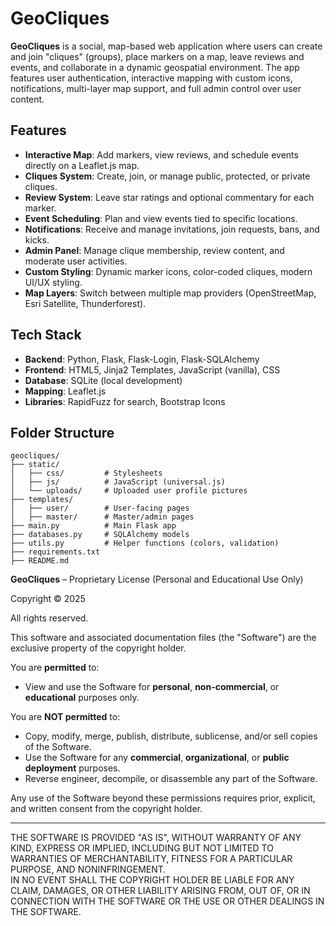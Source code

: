 # GeoCliques

**GeoCliques** is a social, map-based web application where users can create and join "cliques" (groups), place markers on a map, leave reviews and events, and collaborate in a dynamic geospatial environment. The app features user authentication, interactive mapping with custom icons, notifications, multi-layer map support, and full admin control over user content.

## Features

- **Interactive Map**: Add markers, view reviews, and schedule events directly on a Leaflet.js map.
- **Cliques System**: Create, join, or manage public, protected, or private cliques.
- **Review System**: Leave star ratings and optional commentary for each marker.
- **Event Scheduling**: Plan and view events tied to specific locations.
- **Notifications**: Receive and manage invitations, join requests, bans, and kicks.
- **Admin Panel**: Manage clique membership, review content, and moderate user activities.
- **Custom Styling**: Dynamic marker icons, color-coded cliques, modern UI/UX styling.
- **Map Layers**: Switch between multiple map providers (OpenStreetMap, Esri Satellite, Thunderforest).

## Tech Stack

- **Backend**: Python, Flask, Flask-Login, Flask-SQLAlchemy
- **Frontend**: HTML5, Jinja2 Templates, JavaScript (vanilla), CSS
- **Database**: SQLite (local development)
- **Mapping**: Leaflet.js
- **Libraries**: RapidFuzz for search, Bootstrap Icons


## Folder Structure

```
geocliques/
├── static/
│   ├── css/         # Stylesheets
│   ├── js/          # JavaScript (universal.js)
│   └── uploads/     # Uploaded user profile pictures
├── templates/
│   ├── user/        # User-facing pages
│   ├── master/      # Master/admin pages
├── main.py          # Main Flask app
├── databases.py     # SQLAlchemy models
├── utils.py         # Helper functions (colors, validation)
├── requirements.txt
├── README.md
```

**GeoCliques** – Proprietary License (Personal and Educational Use Only)

Copyright © 2025

All rights reserved.

This software and associated documentation files (the "Software") are the exclusive property of the copyright holder.

You are **permitted** to:

- View and use the Software for **personal**, **non-commercial**, or **educational** purposes only.

You are **NOT permitted** to:

- Copy, modify, merge, publish, distribute, sublicense, and/or sell copies of the Software.
- Use the Software for any **commercial**, **organizational**, or **public deployment** purposes.
- Reverse engineer, decompile, or disassemble any part of the Software.

Any use of the Software beyond these permissions requires prior, explicit, and written consent from the copyright holder.

---

THE SOFTWARE IS PROVIDED "AS IS", WITHOUT WARRANTY OF ANY KIND, EXPRESS OR IMPLIED, INCLUDING BUT NOT LIMITED TO WARRANTIES OF MERCHANTABILITY, FITNESS FOR A PARTICULAR PURPOSE, AND NONINFRINGEMENT.  
IN NO EVENT SHALL THE COPYRIGHT HOLDER BE LIABLE FOR ANY CLAIM, DAMAGES, OR OTHER LIABILITY ARISING FROM, OUT OF, OR IN CONNECTION WITH THE SOFTWARE OR THE USE OR OTHER DEALINGS IN THE SOFTWARE.
